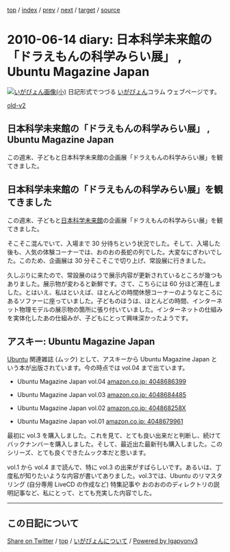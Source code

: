 [top](../index.html) 
 / [index](index.html) 
 / [prev](ig100606.html) 
 / [next](ig100620.html) 
 / [target](https://igapyon.github.io/diary/2010/ig100614.html) 
 / [source](https://github.com/igapyon/diary/blob/master/2010/ig100614.src.md) 

2010-06-14 diary: 日本科学未来館の「ドラえもんの科学みらい展」 , Ubuntu Magazine Japan
=====================================================================================================
[![いがぴょん画像(小)](https://igapyon.github.io/diary/images/iga200306s.jpg "いがぴょん")](https://igapyon.github.io/diary/memo/memoigapyon.html) 日記形式でつづる [いがぴょん](https://igapyon.github.io/diary/memo/memoigapyon.html)コラム ウェブページです。

[old-v2](ig100614-orig.html)

## 日本科学未来館の「ドラえもんの科学みらい展」 , Ubuntu Magazine Japan

この週末、子どもと日本科学未来館の企画展「ドラえもんの科学みらい展」を観てきました。


## 日本科学未来館の「ドラえもんの科学みらい展」を観てきました

この週末、子どもと[日本科学未来館](http://www.miraikan.jst.go.jp/)の企画展「ドラえもんの科学みらい展」を観てきました。

そこそこ混んでいて、入場まで 30 分待ちという状況でした。そして、入場した後も、人気の体験コーナーでは、おのおの長蛇の列でした。大変なにぎわいでした。このため、企画展は
30 分そこそこで切り上げ、常設展に行きました。

久しぶりに来たので、常設展のほうで展示内容が更新されているところが幾つもありました。展示物が変わると新鮮です。さて、こちらには 60 分ほど滞在しました。とはいえ、私はといえば、ほとんどの時間休憩コーナーのようなところにあるソファーに座っていました。子どものほうは、ほとんどの時間、インターネット物理モデルの展示物の箇所に張り付いていました。インターネットの仕組みを実体化したあの仕組みが、子どもにとって興味深かったようです。

## アスキー: Ubuntu Magazine Japan

[Ubuntu](http://www.igapyon.jp/igapyon/diary/keyword/ubuntu.html) 関連雑誌 (ムック) として、アスキーから Ubuntu Magazine Japan という本が出版されています。今の時点では
vol.04 まで出ています。

* Ubuntu Magazine Japan vol.04
  [amazon.co.jp: 4048686399](http://www.amazon.co.jp/exec/obidos/ASIN/4048686399/igapyondiary-22)
  
* Ubuntu Magazine Japan vol.03
  [amazon.co.jp: 4048684485](http://www.amazon.co.jp/exec/obidos/ASIN/4048684485/igapyondiary-22)
  
* Ubuntu Magazine Japan vol.02
  [amazon.co.jp: 404868258X](http://www.amazon.co.jp/exec/obidos/ASIN/404868258X/igapyondiary-22)
  
* Ubuntu Magazine Japan vol.01
  [amazon.co.jp: 4048679961](http://www.amazon.co.jp/exec/obidos/ASIN/4048679961/igapyondiary-22)

最初に vol.3 を購入しました。これを見て、とても良い出来だと判断し、続けてバックナンバーを購入しました。そして、最近出た最新刊も購入しました。このシリーズ、とても良くできたムック本だと思います。

vol.1 から vol.4 まで読んで、特に vol.3 の出来がすばらしいです。あるいは、丁度私が知りたいような内容が書いてありました。vol.3では、Ubuntu のリマスタリング (自分専用 LiveCD の作成など) 特集記事や おのおののディレクトリの説明記事など、私にとって、とても充実した内容でした。


----------------------------------------------------------------------------------------------------

## この日記について

[Share on Twitter](https://twitter.com/intent/tweet?hashtags=igapyon%2Cdiary%2C%E3%81%84%E3%81%8C%E3%81%B4%E3%82%87%E3%82%93&text=%E6%97%A5%E6%9C%AC%E7%A7%91%E5%AD%A6%E6%9C%AA%E6%9D%A5%E9%A4%A8%E3%81%AE%E3%80%8C%E3%83%89%E3%83%A9%E3%81%88%E3%82%82%E3%82%93%E3%81%AE%E7%A7%91%E5%AD%A6%E3%81%BF%E3%82%89%E3%81%84%E5%B1%95%E3%80%8D+%2C+Ubuntu+Magazine+Japan&url=https%3A%2F%2Figapyon.github.io%2Fdiary%2F2010%2Fig100614.html) / [top](../index.html) / [いがぴょんについて](https://igapyon.github.io/diary/memo/memoigapyon.html) / [Powered by Igapyonv3](https://github.com/igapyon/igapyonv3)
